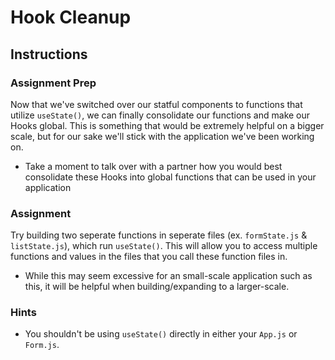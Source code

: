 # Hook Cleanup

## Instructions

### Assignment Prep

Now that we've switched over our statful components to functions that utilize `useState()`, we can finally consolidate our functions and make our Hooks global. This is something that would be extremely helpful on a bigger scale, but for our sake we'll stick with the application we've been working on.

* Take a moment to talk over with a partner how you would best consolidate these Hooks into global functions that can be used in your application
  
### Assignment

Try building two seperate functions in seperate files (ex. `formState.js` & `listState.js`), which run `useState()`. This will allow you to access multiple functions and values in the files that you call these function files in.

* While this may seem excessive for an small-scale application such as this, it will be helpful when building/expanding to a larger-scale.

### Hints

* You shouldn't be using `useState()` directly in either your `App.js` or `Form.js`.
